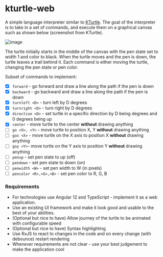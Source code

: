 # kturtle-web

A simple language interpreter similar to [KTurtle](https://docs.kde.org/stable5/en/kturtle/kturtle/commands.html). The goal of the interpreter is to take in a set of commands, and execute them on a graphical canvas such as shown below (screenshot from KTurtle).

![image](https://user-images.githubusercontent.com/28787/121644842-d48dd400-ca93-11eb-88d2-f7ec1280b345.png)

The turtle initially starts in the middle of the canvas with the pen state set to width 1 and color to black. When the turtle moves and the pen is down, the turtle leaves a trail behind it. Each command is either moving the turtle, changing the pen state or pen color.

Subset of commands to implement:

- [x] `forward` - go forward and draw a line along the path if the pen is down
- [x] `backward` - go backward and draw a line along the path if the pen is down
- [x] `turnleft <D>` - turn left by D degrees
- [x] `turnright <D>` - turn right by D degrees
- [x] `direction <D>` - set turtle in a specific direction by D being degrees and 0 degrees being up
- [x] `center` - move turtle to the center **without** drawing anything
- [ ] `go <X>, <Y>` - move turtle to position X, Y **without** drawing anything
- [ ] `gox <X>` - move turtle on the X axis to position X **without** drawing anything
- [ ] `goy <Y>`- move turtle on the Y axis to position Y **without** drawing anything
- [ ] `penup` - set pen state to up (off)
- [ ] `pendown` - set pen state to down (on)
- [ ] `penwidth <W>` - set pen width to W (in pixels)
- [ ] `pencolor <R>,<G>,<B>` - set pen color to R, G, B

### Requirements

- For technologies use Angular 12 and TypeScript - implement it as a web application.
- Use an existing UI framework and make it look good and usable to the best of your abilities.
- (Optional but nice to have) Allow journey of the turtle to be animated with configurable speed
- (Optional but nice to have) Syntax highlighting
- Use RxJS to react to changes in the code and on every change (with debounce) restart rendering
- Whenever requirements are not clear - use your best judgement to make the application cool
